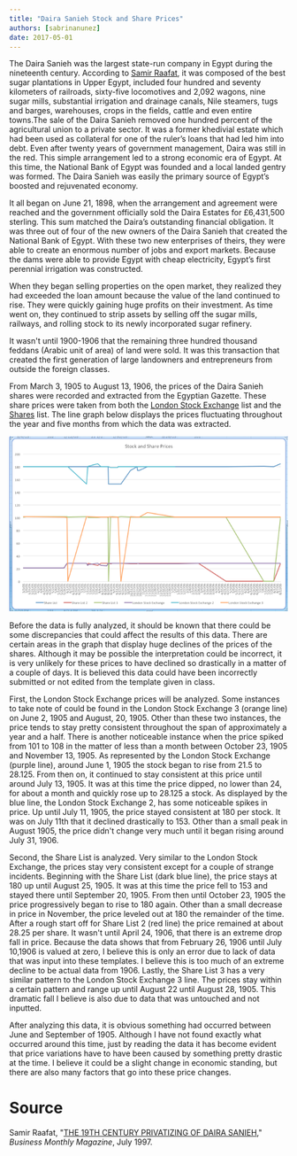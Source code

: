 ```yaml
---
title: "Daira Sanieh Stock and Share Prices"
authors: [sabrinanunez]
date: 2017-05-01
---
```

The Daira Sanieh was the largest state-run company in Egypt during the nineteenth century. According to [Samir Raafat](http://www.egy.com/historica/97-07-00.php), it was composed of the best sugar plantations in Upper Egypt, included four hundred and seventy kilometers of railroads, sixty-five locomotives and 2,092 wagons, nine sugar mills, substantial irrigation and drainage canals, Nile steamers, tugs and barges, warehouses, crops in the fields, cattle and even entire towns.The sale of the Daira Sanieh removed one hundred percent of the agricultural union to a private sector. It was a former khedivial estate which had been used as collateral for one of the ruler’s loans that had led him into debt. Even after twenty years of government management, Daira was still in the red. This simple arrangement led to a strong economic era of Egypt. At this time, the National Bank of Egypt was founded and a local landed gentry was formed. The Daira Sanieh was easily the primary source of Egypt’s boosted and rejuvenated economy.

It all began on June 21, 1898, when the arrangement and agreement were reached and the government officially sold the Daira Estates for £6,431,500 sterling. This sum matched the Daira’s outstanding financial obligation. It was three out of four of the new owners of the Daira Sanieh that created the National Bank of Egypt. With these two new enterprises of theirs, they were able to create an enormous number of jobs and export markets. Because the dams were able to provide Egypt with cheap electricity, Egypt’s first perennial irrigation was constructed.

When they began selling properties on the open market, they realized they had exceeded the loan amount because the value of the land continued to rise. They were quickly gaining huge profits on their investment. As time went on, they continued to strip assets by selling off the sugar mills, railways, and rolling stock to its newly incorporated sugar refinery.

It wasn't until 1900-1906 that the remaining three hundred thousand feddans (Arabic unit of area) of land were sold. It was this transaction that created the first generation of large landowners and entrepreneurs from outside the foreign classes.

From March 3, 1905 to August 13, 1906, the prices of the Daira Sanieh shares were recorded and extracted from the Egyptian Gazette. These share prices were taken from both the [London Stock Exchange](https://dig-eg-gaz.github.io/templates/#london-stock-exchange) list and the [Shares](https://dig-eg-gaz.github.io/templates/#share-list) list. The line graph below displays the prices fluctuating throughout the year and five months from which the data was extracted.

![Graph](nunez-prices.png)

Before the data is fully analyzed, it should be known that there could be some discrepancies that could affect the results of this data. There are certain areas in the graph that display huge declines of the prices of the shares. Although it may be possible the interpretation could be incorrect, it is very unlikely for these prices to have declined so drastically in a matter of a couple of days. It is believed this data could have been incorrectly submitted or not edited from the template given in class.

First, the London Stock Exchange prices will be analyzed. Some instances to take note of could be found in the London Stock Exchange 3 (orange line) on June 2, 1905 and August, 20, 1905. Other than these two instances, the price tends to stay pretty consistent throughout the span of approximately a year and a half. There is another noticeable instance when the price spiked from 101 to 108 in the matter of less than a month between October 23, 1905 and November 13, 1905. As represented by the London Stock Exchange (purple line), around June 1, 1905 the stock began to rise from 21.5 to 28.125. From then on, it continued to stay consistent at this price until around July 13, 1905. It was at this time the price dipped, no lower than 24, for about a month and quickly rose up to 28.125 a stock. As displayed by the blue line, the London Stock Exchange 2, has some noticeable spikes in price. Up until July 11, 1905, the price stayed consistent at 180 per stock. It was on July 11th that it declined drastically to 153. Other than a small peak in August 1905, the price didn't change very much until it began rising around July 31, 1906.

Second, the Share List is analyzed. Very similar to the London Stock Exchange, the prices stay very consistent except for a couple of strange incidents. Beginning with the Share List (dark blue line), the price stays at 180 up until August 25, 1905. It was at this time the price fell to 153 and stayed there until September 20, 1905. From then until October 23, 1905 the price progressively began to rise to 180 again. Other than a small decrease in price in November, the price leveled out at 180 the remainder of the time. After a rough start off for Share List 2 (red line) the price remained at about 28.25 per share. It wasn't until April 24, 1906, that there is an extreme drop fall in price. Because the data shows that from February 26, 1906 until July 10,1906 is valued at zero, I believe this is only an error due to lack of data that was input into these templates. I believe this is too much of an extreme decline to be actual data from 1906. Lastly, the Share List 3 has a very similar pattern to the London Stock Exchange 3 line. The prices stay within a certain pattern and range up until August 22 until August 28, 1905. This dramatic fall I believe is also due to data that was untouched and not inputted.

After analyzing this data, it is obvious something had occurred between June and September of 1905. Although I have not found exactly what occurred around this time, just by reading the data it has become evident that price variations have to have been caused by something pretty drastic at the time. I believe it could be a slight change in economic standing, but there are also many factors that go into these price changes.

# Source
Samir Raafat, "[THE 19TH CENTURY PRIVATIZING OF DAIRA SANIEH](http://www.egy.com/historica/97-07-00.php)," _Business Monthly Magazine_, July 1997.
